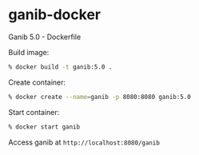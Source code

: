 # ganib-docker
Ganib 5.0 - Dockerfile

Build image:
```sh
% docker build -t ganib:5.0 .
```

Create container:
```sh
% docker create --name=ganib -p 8080:8080 ganib:5.0
```

Start container:
```sh
% docker start ganib
```

Access ganib at ```http://localhost:8080/ganib```
